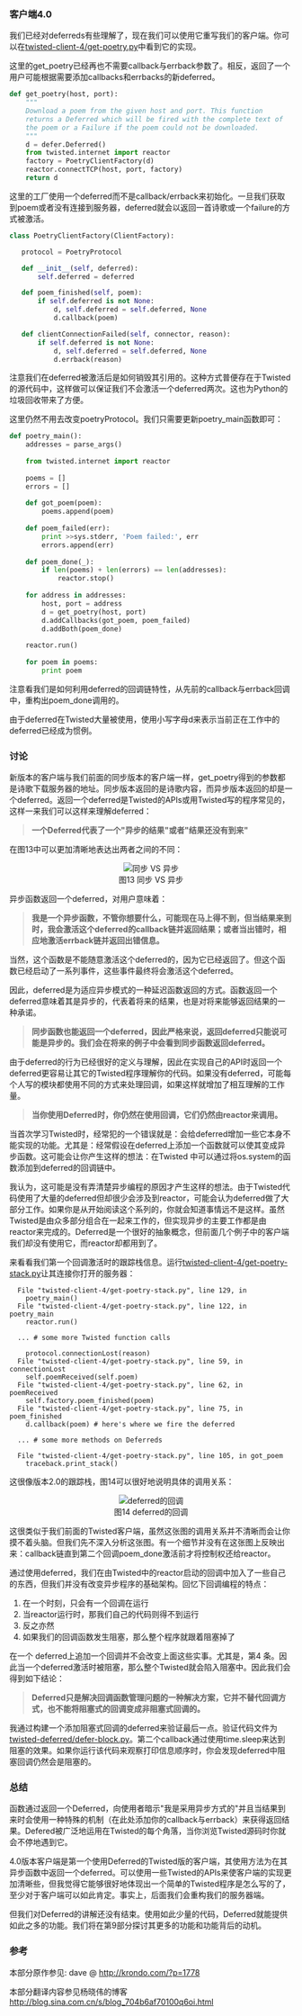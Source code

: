 ### 客户端4.0

我们已经对deferreds有些理解了，现在我们可以使用它重写我们的客户端。你可以在[twisted-client-4/get-poetry.py](http://github.com/jdavisp3/twisted-intro/blob/master/twisted-client-4/get-poetry.py)中看到它的实现。

这里的get_poetry已经再也不需要callback与errback参数了。相反，返回了一个用户可能根据需要添加callbacks和errbacks的新deferred。
```python
def get_poetry(host, port):
    """
    Download a poem from the given host and port. This function
    returns a Deferred which will be fired with the complete text of
    the poem or a Failure if the poem could not be downloaded.
    """
    d = defer.Deferred()
    from twisted.internet import reactor
    factory = PoetryClientFactory(d)
    reactor.connectTCP(host, port, factory)
    return d
```
这里的工厂使用一个deferred而不是callback/errback来初始化。一旦我们获取到poem或者没有连接到服务器，deferred就会以返回一首诗歌或一个failure的方式被激活。
 ```python
class PoetryClientFactory(ClientFactory):
 
    protocol = PoetryProtocol
 
    def __init__(self, deferred):
        self.deferred = deferred
 
    def poem_finished(self, poem):
        if self.deferred is not None:
            d, self.deferred = self.deferred, None
            d.callback(poem)
 
    def clientConnectionFailed(self, connector, reason):
        if self.deferred is not None:
            d, self.deferred = self.deferred, None
            d.errback(reason)
```
注意我们在deferred被激活后是如何销毁其引用的。这种方式普便存在于Twisted的源代码中，这样做可以保证我们不会激活一个deferred两次。这也为Python的垃圾回收带来了方便。

这里仍然不用去改变poetryProtocol。我们只需要更新poetry_main函数即可：
```python
def poetry_main():
    addresses = parse_args()
 
    from twisted.internet import reactor
 
    poems = []
    errors = []
 
    def got_poem(poem):
        poems.append(poem)
 
    def poem_failed(err):
        print >>sys.stderr, 'Poem failed:', err
        errors.append(err)
 
    def poem_done(_):
        if len(poems) + len(errors) == len(addresses):
            reactor.stop()
 
    for address in addresses:
        host, port = address
        d = get_poetry(host, port)
        d.addCallbacks(got_poem, poem_failed)
        d.addBoth(poem_done)
 
    reactor.run()
 
    for poem in poems:
        print poem
```
注意看我们是如何利用deferred的回调链特性，从先前的callback与errback回调中，重构出poem_done调用的。

由于deferred在Twisted大量被使用，使用小写字母d来表示当前正在工作中的deferred已经成为惯例。

### 讨论

新版本的客户端与我们前面的同步版本的客户端一样，get_poetry得到的参数都是诗歌下载服务器的地址。同步版本返回的是诗歌内容，而异步版本返回的却是一个deferred。返回一个deferred是Twisted的APIs或用Twisted写的程序常见的，这样一来我们可以这样来理解deferred：

> **一个Deferred代表了一个"异步的结果"或者"结果还没有到来"**

在图13中可以更加清晰地表达出两者之间的不同：

<div style="text-align: center"><img src="_static/p08_sync-async.png" title="同步 VS 异步" alt="同步 VS 异步" /></div>
<div style="text-align: center">图13 同步 VS 异步</div>

异步函数返回一个deferred，对用户意味着：

> **我是一个异步函数，不管你想要什么，可能现在马上得不到，但当结果来到时，我会激活这个deferred的callback链并返回结果；或者当出错时，相应地激活errback链并返回出错信息。**

当然，这个函数是不能随意激活这个deferred的，因为它已经返回了。但这个函数已经启动了一系列事件，这些事件最终将会激活这个deferred。

因此，deferred是为适应异步模式的一种延迟函数返回的方式。函数返回一个deferred意味着其是异步的，代表着将来的结果，也是对将来能够返回结果的一种承诺。

> **同步函数也能返回一个deferred，因此严格来说，返回deferred只能说可能是异步的。我们会在将来的例子中会看到同步函数返回deferred。**

由于deferred的行为已经很好的定义与理解，因此在实现自己的API时返回一个deferred更容易让其它的Twisted程序理解你的代码。如果没有deferred，可能每个人写的模块都使用不同的方式来处理回调，如果这样就增加了相互理解的工作量。

> **当你使用Deferred时，你仍然在使用回调，它们仍然由reactor来调用。**

当首次学习Twisted时，经常犯的一个错误就是：会给deferred增加一些它本身不能实现的功能。尤其是：经常假设在deferred上添加一个函数就可以使其变成异步函数。这可能会让你产生这样的想法：在Twisted 中可以通过将os.system的函数添加到deferred的回调链中。

我认为，这可能是没有弄清楚异步编程的原因才产生这样的想法。由于Twisted代码使用了大量的deferred但却很少会涉及到reactor，可能会认为deferred做了大部分工作。如果你是从开始阅读这个系列的，你就会知道事情远不是这样。虽然Twisted是由众多部分组合在一起来工作的，但实现异步的主要工作都是由reactor来完成的。Deferred是一个很好的抽象概念，但前面几个例子中的客户端我们却没有使用它，而reactor却都用到了。

来看看我们第一个回调激活时的跟踪栈信息。运行[twisted-client-4/get-poetry-stack.py](http://github.com/jdavisp3/twisted-intro/blob/master/twisted-client-4/get-poetry-stack.py)让其连接你打开的服务器：
```
  File "twisted-client-4/get-poetry-stack.py", line 129, in
    poetry_main()
  File "twisted-client-4/get-poetry-stack.py", line 122, in poetry_main
    reactor.run()

  ... # some more Twisted function calls

    protocol.connectionLost(reason)
  File "twisted-client-4/get-poetry-stack.py", line 59, in connectionLost
    self.poemReceived(self.poem)
  File "twisted-client-4/get-poetry-stack.py", line 62, in poemReceived
    self.factory.poem_finished(poem)
  File "twisted-client-4/get-poetry-stack.py", line 75, in poem_finished
    d.callback(poem) # here's where we fire the deferred

  ... # some more methods on Deferreds

  File "twisted-client-4/get-poetry-stack.py", line 105, in got_poem
    traceback.print_stack()
```
这很像版本2.0的跟踪栈，图14可以很好地说明具体的调用关系：

<div style="text-align: center"><img src="_static/p08_reactor-deferred-callback.png" title="deferred的回调" alt="deferred的回调" /></div>
<div style="text-align: center">图14 deferred的回调</div>

这很类似于我们前面的Twisted客户端，虽然这张图的调用关系并不清晰而会让你摸不着头脑。但我们先不深入分析这张图。有一个细节并没有在这张图上反映出来：callback链直到第二个回调poem_done激活前才将控制权还给reactor。

通过使用deferred，我们在由Twisted中的reactor启动的回调中加入了一些自己的东西，但我们并没有改变异步程序的基础架构。回忆下回调编程的特点：

1. 在一个时刻，只会有一个回调在运行
2. 当reactor运行时，那我们自己的代码则得不到运行
3. 反之亦然
4. 如果我们的回调函数发生阻塞，那么整个程序就跟着阻塞掉了

在一个 deferred上追加一个回调并不会改变上面这些实事。尤其是，第4 条。因此当一个deferred激活时被阻塞，那么整个Twisted就会陷入阻塞中。因此我们会得到如下结论：

> **Deferred只是解决回调函数管理问题的一种解决方案，它并不替代回调方式，也不能将阻塞式的回调变成非阻塞式回调的。**

我通过构建一个添加阻塞式回调的deferred来验证最后一点。验证代码文件为[twisted-deferred/defer-block.py](http://github.com/jdavisp3/twisted-intro/blob/master/twisted-deferred/defer-block.py)。第二个callback通过使用time.sleep来达到阻塞的效果。如果你运行该代码来观察打印信息顺序时，你会发现deferred中阻塞回调仍然会是阻塞的。

### 总结

函数通过返回一个Deferred，向使用者暗示"我是采用异步方式的"并且当结果到来时会使用一种特殊的机制（在此处添加你的callback与errback）来获得返回结果。Defered被广泛地运用在Twisted的每个角落，当你浏览Twisted源码时你就会不停地遇到它。

4.0版本客户端是第一个使用Deferred的Twisted版的客户端，其使用方法为在其异步函数中返回一个deferred。可以使用一些Twisted的APIs来使客户端的实现更加清晰些，但我觉得它能够很好地体现出一个简单的Twisted程序是怎么写的了，至少对于客户端可以如此肯定。事实上，后面我们会重构我们的服务器端。

但我们对Deferred的讲解还没有结束。使用如此少量的代码，Deferred就能提供如此之多的功能。我们将在第9部分探讨其更多的功能和功能背后的动机。

### 参考

本部分原作参见: dave @ <http://krondo.com/?p=1778>

本部分翻译内容参见杨晓伟的博客 <http://blog.sina.com.cn/s/blog_704b6af70100q6oi.html>

